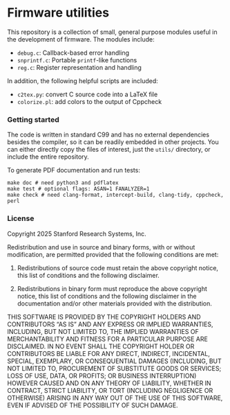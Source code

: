 # Firmware utilities

This repository is a collection of small, general purpose modules useful in
the development of firmware. The modules include:

- `debug.c`: Callback-based error handling
- `snprintf.c`: Portable `printf`-like functions
- `reg.c`: Register representation and handling

In addition, the following helpful scripts are included:

- `c2tex.py`: convert C source code into a LaTeX file
- `colorize.pl`: add colors to the output of Cppcheck

### Getting started

The code is written in standard C99 and has no external dependencies besides the
compiler, so it can be readily embedded in other projects. You can either
directly copy the files of interest, just the `utils/` directory, or include the
entire repository.

To generate PDF documentation and run tests:

    make doc # need python3 and pdflatex
    make test # optional flags: ASAN=1 FANALYZER=1
    make check # need clang-format, intercept-build, clang-tidy, cppcheck, perl

### License

Copyright 2025 Stanford Research Systems, Inc.

Redistribution and use in source and binary forms, with or without modification,
are permitted provided that the following conditions are met:

1. Redistributions of source code must retain the above copyright notice, this
   list of conditions and the following disclaimer.

2. Redistributions in binary form must reproduce the above copyright notice,
   this list of conditions and the following disclaimer in the documentation
   and/or other materials provided with the distribution.

THIS SOFTWARE IS PROVIDED BY THE COPYRIGHT HOLDERS AND CONTRIBUTORS “AS IS” AND
ANY EXPRESS OR IMPLIED WARRANTIES, INCLUDING, BUT NOT LIMITED TO, THE IMPLIED
WARRANTIES OF MERCHANTABILITY AND FITNESS FOR A PARTICULAR PURPOSE ARE
DISCLAIMED. IN NO EVENT SHALL THE COPYRIGHT HOLDER OR CONTRIBUTORS BE LIABLE FOR
ANY DIRECT, INDIRECT, INCIDENTAL, SPECIAL, EXEMPLARY, OR CONSEQUENTIAL DAMAGES
(INCLUDING, BUT NOT LIMITED TO, PROCUREMENT OF SUBSTITUTE GOODS OR SERVICES;
LOSS OF USE, DATA, OR PROFITS; OR BUSINESS INTERRUPTION) HOWEVER CAUSED AND ON
ANY THEORY OF LIABILITY, WHETHER IN CONTRACT, STRICT LIABILITY, OR TORT
(INCLUDING NEGLIGENCE OR OTHERWISE) ARISING IN ANY WAY OUT OF THE USE OF THIS
SOFTWARE, EVEN IF ADVISED OF THE POSSIBILITY OF SUCH DAMAGE.
